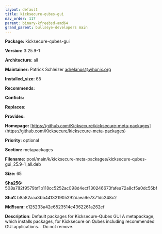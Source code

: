 ```yaml
---
layout: default
title: kicksecure-qubes-gui
nav_order: 117
parent: binary-kfreebsd-amd64
grand_parent: bullseye-developers main
---
```


**Package:** kicksecure-qubes-gui

**Version:** 3:25.9-1

**Architecture:**  all

**Maintainer:**  Patrick Schleizer <adrelanos@whonix.org>

**Installed_size:**  65

**Recommends:**  

**Conficts:**  

**Replaces:**  

**Provides:**  

**Homepage:**  [https://github.com/Kicksecure/kicksecure-meta-packages](https://github.com/Kicksecure/kicksecure-meta-packages)

**Priority:**  optional

**Section:** metapackages

**Filename:**  pool/main/k/kicksecure-meta-packages/kicksecure-qubes-gui_25.9-1_all.deb

**Size:**  65

**Sha256:**  508a782f9579bf1b118cc5252ac098d4ecf130246673fafea72a8cf5a0dc55bf

**Sha1:**  b8a82aaa3bb441321905292daea6e7371dc248c2

**Md5sum:**  c125233a42e6523514c4362261a262cf

**Description:** Default packages for Kicksecure-Qubes GUI
 A metapackage, which installs packages, for Kicksecure on Qubes including
 recommended GUI applications.
 .
 Do not remove.


